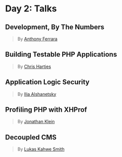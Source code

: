 # Day 2: Talks

## Development, By The Numbers

> By [Anthony Ferrara][1]



## Building Testable PHP Applications

> By [Chris Hartjes][2]



## Application Logic Security

> By [Ilia Alshanetsky][3]



## Profiling PHP with XHProf

> By [Jonathan Klein][4]



## Decoupled CMS

> By [Lukas Kahwe Smith][5]




[1]: https://twitter.com/ircmaxell
[2]: https://twitter.com/grmpyprogrammer
[3]: https://twitter.com/iliaa
[4]: https://twitter.com/jonathanklein
[5]: https://twitter.com/lsmith